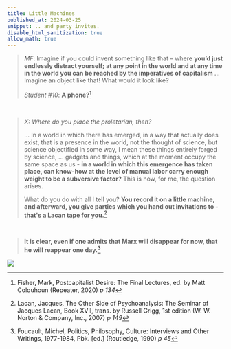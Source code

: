 ```yaml
---
title: Little Machines
published_at: 2024-03-25
snippet: .. and party invites.
disable_html_sanitization: true
allow_math: true
---
```


> *MF*: Imagine if you could invent something like that – where **you’d just endlessly distract yourself; at any point in the world and at any time in the world you can be reached by the imperatives of capitalism** ... Imagine an object like that! What would it look like?
>
> *Student #10*: **A phone?**[^1]

[^1]: Fisher, Mark, Postcapitalist Desire: The Final Lectures, ed. by Matt Colquhoun (Repeater, 2020) *p 134*

<canvas id="phone_cnv"></canvas>

<br>

> *X: Where do you place the proletarian, then?*
>
>
>
> ... In a world in which there has emerged, in a way that actually does exist, that is a presence in the world, not the thought of science, but science objectified in some way, I mean these things entirely forged by science, ... gadgets and things, which at the moment occupy the same space as us - **in a world in which this emergence has taken place, can know-how at the level of manual labor carry enough weight to be a subversive factor?**  This is how, for me, the question arises.
>
>
>
> What do you do with all I tell you?  **You record it on a little machine, and afterward, you give parties which you hand out invitations to - that's a Lacan tape for you.**[^2]

[^2]: Lacan, Jacques, The Other Side of Psychoanalysis: The Seminar of Jacques Lacan, Book XVII, trans. by Russell Grigg, 1st edition (W. W. Norton & Company, Inc., 2007) *p 149* 

<canvas id="tape_cnv"></canvas>

<br>

> **It is clear, even if one admits that Marx will disappear for now, that he will reappear one day.**[^3]

[^3]: Foucault, Michel, Politics, Philosophy, Culture: Interviews and Other Writings, 1977-1984, Pbk. [ed.] (Routledge, 1990) *p 45*

<img src="/240325/little_machines.png" style="background-color:transparent">

<script type="module">
   import { Glitcher } from "/scripts/glitcher.js"

   const quotes = document.getElementsByTagName (`blockquote`)
   for (const e of quotes) {
      e.style.color = `black`
      e.style.borderLeftColor = `black`
   }

   const bg = document.body.style.backgroundColor

   const phone_cnv = document.getElementById (`phone_cnv`)
   const phone_ctx = phone_cnv.getContext (`2d`)

   const tape_cnv = document.getElementById (`tape_cnv`)
   const tape_ctx = tape_cnv.getContext (`2d`)

   const marx_path = `/240325/karl_marx.png`

   const phone_glitcher = await Glitcher.instantiate (phone_ctx, bg, marx_path)
   const tape_glitcher = await Glitcher.instantiate (tape_ctx, bg, marx_path)

   const background = ctx => {
      ctx.fillStyle = document.body.style.backgroundColor
      ctx.fillRect (0, 0, ctx.canvas.width, ctx.canvas.height)
   }
   
   const phone = new Image ()
   phone.src = `/240325/phone.png`

   const tape = new Image ()
   tape.src = `/240325/cassette.png`
  

   const draw_frame = () => {
      phone_glitcher.draw ()
      phone_ctx.drawImage (phone, 0, 0, phone_cnv.width, phone_cnv.height)

      tape_glitcher.draw ()
      tape_ctx.drawImage (tape, 0, 0, phone_cnv.width, phone_cnv.height)

      requestAnimationFrame (draw_frame)
   }
   draw_frame ()

</script>

